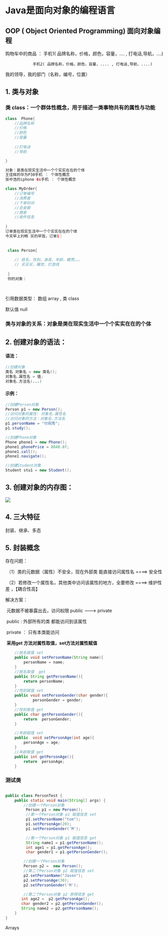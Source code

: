 # Java是面向对象的编程语言

## OOP ( Object Oriented Programming) 面向对象编程

购物车中的商品 ：  手机1( 品牌名称，价格，颜色，容量，.... , 打电话,导航，....)

 				手机2( 品牌名称，价格，颜色，容量，.... , 打电话,导航，....)



我的领导，我的部门（名称，编号，位置）

## 1. 类与对象

### 类 class：一个群体性概念，用于描述一类事物共有的属性与功能

```java
class  Phone{
 	//品牌名称
    //价格
    //颜色
    //容量
    
    //打电话
    //导航

}

对象：是类在现实生活中一个个实实在在的个体
王佳辉的华为P30手机 ： 个体性概念
张中浩的iphone 6s手机 ： 个体性概念

class MyOrder{
    //订单编号
    //消费者
    //下单时间
    //总金额
    //商家
    //收件信息  
    
}
订单类在现实生活中一个个实实在在的个体
今天早上刘畅 买的早饭，订单1：
 
 
 class Person{
 
 	// 姓名，性别，身高，年龄，籍贯。。。
 	// 买买买，睡觉，打游戏
 
 }
 你的对象： 
    
    
```

引用数据类型： 数组 array , 类 class

默认值 null

### 类与对象的关系：对象是类在现实生活中一个个实实在在的个体



## 2. 创建对象的语法：

#### 语法：

```java
//创建对象
类名 对象名 = new 类名();
对象名.属性名 = 值;
对象名.方法名(...)
```

#### 示例：

```java
//创建Person对象
Person p1 = new Person();
//访问对象的属性: 对象名.属性名
//访问对象的方法：对象名.方法名
p1.personName = "付祝秀";
p1.study(); 

//创建Phone对象
Phone phone1 = new Phone();
phone1.phonePrice = 8848.8f;
phone1.call();  
phone1.navigate();

//创建Student对象
Student stu1 = new Student();
```



## 3. 创建对象的内存图：

![](img\创建对象的内存图.png)





## 4. 三大特征

封装、继承、多态

## 5. 封装概念

存在问题：

​	（1）类的元数据（属性）不安全，现在外部类 能直接访问属性名 ====> 安全性

​	（2）若修改一个属性名，其他类中访问该属性的地方，全要修改 ====> 维护性差 ，【耦合性高】	

解决方案：

​	元数据不被暴露出去，访问权限 public ---> private 

​		public : 外部所有的类 都能访问到该属性

​		private ： 只有本类能访问



​	**采用get 方法对属性取值，set方法对属性赋值**

```java
	//姓名赋值 set
    public void setPersonName(String name){  
        personName = name;
    }
   	//姓名取值  get
    public String getPersonName(){
        return personName;
    }
	//性别赋值 set
    public void setPersonGender(char gender){
            personGender = gender;
    }
	//性别取值 get
 	public char getPersonGender(){
        return  personGender;
    }

	//年龄赋值 set
    public  void setPersonAge(int age){
        personAge = age;
    }
	//年龄取值 get
    public int getPersonAge(){
        return  personAge;
    }
```

### 	测试类

```java

public class PersonTest {
    public static void main(String[] args) {
        //创建一个Person对象
         Person p1 = new Person();
         //第一个Person对象 p1 赋值信息 set
         p1.setPersonName("tom");
         p1.setPersonAge(20);
         p1.setPersonGender('M');

         //第一个Person对象 p1 赋值信息 get
         String name1 = p1.getPersonName();
         int age1 = p1.getPersonAge();
         char gender1 = p1.getPersonGender();

        //创建一个Person对象
        Person p2 =  new Person();
        //第二个Person对象 p2 赋值信息 set
        p2.setPersonName("Jason");
        p2.setPersonAge(30);
        p2.setPersonGender('M');

        //第二个Person对象 p2 获得信息 get
       int age2 =  p2.getPersonAge();
       char gender2 = p2.getPersonGender();
       String name2 = p2.getPersonName();
	}
}
```





Arrays

